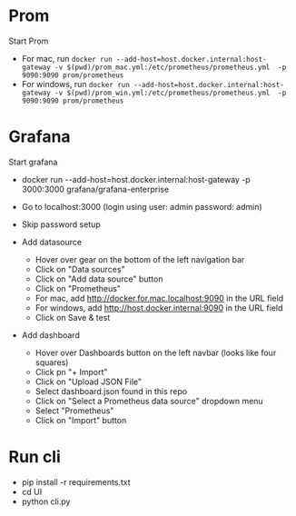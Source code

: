 # Prom
Start Prom

- For mac, run `docker run --add-host=host.docker.internal:host-gateway -v $(pwd)/prom_mac.yml:/etc/prometheus/prometheus.yml  -p 9090:9090 prom/prometheus`
- For windows, run `docker run --add-host=host.docker.internal:host-gateway -v $(pwd)/prom_win.yml:/etc/prometheus/prometheus.yml  -p 9090:9090 prom/prometheus`

# Grafana
Start grafana

- docker run --add-host=host.docker.internal:host-gateway -p 3000:3000 grafana/grafana-enterprise

- Go to localhost:3000 (login using user: admin password: admin)

- Skip password setup

- Add datasource
    - Hover over gear on the bottom of the left navigation bar
    - Click on "Data sources"
    - Click on "Add data source" button
    - Click on "Prometheus"
    - For mac, add http://docker.for.mac.localhost:9090 in the URL field
    - For windows, add http://host.docker.internal:9090 in the URL field 
    - Click on Save & test

- Add dashboard
    - Hover over Dashboards button on the left navbar (looks like four squares)
    - Click pn "+ Import"
    - Click on "Upload JSON File"
    - Select dashboard.json found in this repo
    - Click on "Select a Prometheus data source" dropdown menu
    - Select "Prometheus"
    - Click on "Import" button

# Run cli

- pip install -r requirements.txt
- cd UI
- python cli.py